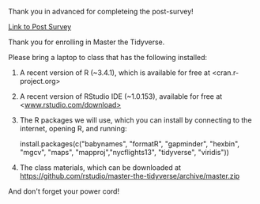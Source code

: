 Thank you in advanced for completeing the post-survey!

[Link to Post Survey](https://forms.gle/k8dKWgoaPdnsiZkg9)

Thank you for enrolling in Master the Tidyverse.  
 
Please bring a laptop to class that has the following installed:  
 
1. A recent version of R (~3.4.1), which is available for free at <cran.r-project.org>  
2. A recent version of RStudio IDE (~1.0.153), available for free at <www.rstudio.com/download>  
3. The R packages we will use, which you can install by connecting to the internet, opening R, and running:  
 
    install.packages(c("babynames", "formatR", "gapminder", "hexbin", "mgcv", "maps", "mapproj","nycflights13", "tidyverse", "viridis")) 
 
4. The class materials, which can be downloaded at  
<https://github.com/rstudio/master-the-tidyverse/archive/master.zip>
 
And don't forget your power cord! 
